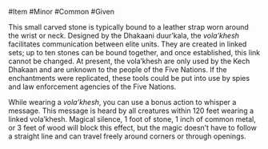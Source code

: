 #Item 
#Minor 
#Common 
#Given 
 
This small carved stone is typically bound to a leather strap worn around the wrist or neck. Designed by the Dhakaani duur’kala, the _vola’khesh_ facilitates communication between elite units. They are created in linked sets; up to ten stones can be bound together, and once established, this link cannot be changed. At present, the vola’khesh are only used by the Kech Dhakaan and are unknown to the people of the Five Nations. If the enchantments were replicated, these tools could be put into use by spies and law enforcement agencies of the Five Nations. 

While wearing a _vola’khesh_, you can use a bonus action to whisper a message. This message is heard by all creatures within 120 feet wearing a linked vola’khesh. Magical silence, 1 foot of stone, 1 inch of common metal, or 3 feet of wood will block this effect, but the magic doesn’t have to follow a straight line and can travel freely around corners or through openings.